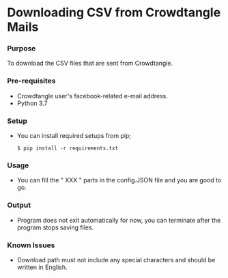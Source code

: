 # Downloading CSV from Crowdtangle Mails
### Purpose
To download the CSV files that are sent from Crowdtangle.
### Pre-requisites
- Crowdtangle user's facebook-related e-mail address.
- Python 3.7
### Setup
- You can install required setups from pip;

    ``` commandline
    $ pip install -r requirements.txt
    ```

### Usage
- You can fill the " XXX " parts in the config.JSON file and you are good to go.

### Output
- Program does not exit automatically for now, you can terminate after the program stops saving files.

### Known Issues
* Download path must not include any special characters and should be written in English.